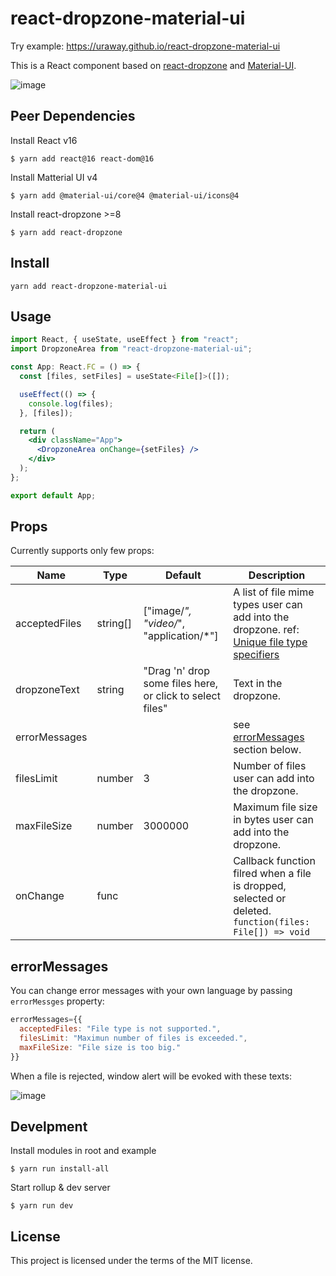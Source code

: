 # react-dropzone-material-ui

Try example: https://uraway.github.io/react-dropzone-material-ui

This is a React component based on [react-dropzone](https://github.com/react-dropzone/react-dropzone) and [Material-UI](https://material-ui.com/).

![image](https://user-images.githubusercontent.com/15242484/60936510-e7278d80-a2ff-11e9-959b-8679f5350132.png)

## Peer Dependencies

Install React v16

```
$ yarn add react@16 react-dom@16
```

Install Matterial UI v4

```
$ yarn add @material-ui/core@4 @material-ui/icons@4 
```

Install react-dropzone >=8

```
$ yarn add react-dropzone
```

## Install

```
yarn add react-dropzone-material-ui
```

## Usage

```jsx
import React, { useState, useEffect } from "react";
import DropzoneArea from "react-dropzone-material-ui";

const App: React.FC = () => {
  const [files, setFiles] = useState<File[]>([]);

  useEffect(() => {
    console.log(files);
  }, [files]);

  return (
    <div className="App">
      <DropzoneArea onChange={setFiles} />
    </div>
  );
};

export default App;
```

## Props

Currently supports only few props:

| Name          | Type     | Default                                      | Description                                                                                                                                                                                    |
| ------------- | -------- | -------------------------------------------- | ---------------------------------------------------------------------------------------------------------------------------------------------------------------------------------------------- |
| acceptedFiles | string[] | ["image/*", "video/*", "application/*"]      | A list of file mime types user can add into the dropzone. ref: [Unique file type specifiers](https://developer.mozilla.org/en-US/docs/Web/HTML/Element/input/file#Unique_file_type_specifiers) |
| dropzoneText  | string   | "Drag 'n' drop some files here, or click to select files" | Text in the dropzone.                                                                                                                                                                          |
| errorMessages |          |                                              | see [errorMessages](#errorMessages) section below.                                                                                                                                             |
| filesLimit    | number   | 3                                            | Number of files user can add into the dropzone.                                                                                                                                                |
| maxFileSize   | number   | 3000000                                      | Maximum file size in bytes user can add into the dropzone.                                                                                                                                     |
| onChange      | func     |                                              | Callback function filred when a file is dropped, selected or deleted.  `function(files: File[]) => void`                                                                                       |

<!--
disable preview
disable window.alert
-->

## errorMessages

  You can change error messages with your own language by passing `errorMessges` property:

```jsx
errorMessages={{
  acceptedFiles: "File type is not supported.",
  filesLimit: "Maximun number of files is exceeded.",
  maxFileSize: "File size is too big."
}}
```

  When a file is rejected, window alert will be evoked with these texts:

![image](https://user-images.githubusercontent.com/15242484/76675883-2f1e5300-65f9-11ea-8aa6-af074299061f.png)

## Develpment

Install modules in root and example

```
$ yarn run install-all
```

Start rollup & dev server

```
$ yarn run dev
```

## License

This project is licensed under the terms of the MIT license.

